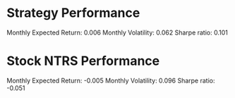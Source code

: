 # Strategy Performance
Monthly Expected Return: 0.006
Monthly Volatility: 0.062
Sharpe ratio: 0.101
# Stock NTRS Performance
Monthly Expected Return: -0.005
Monthly Volatility: 0.096
Sharpe ratio: -0.051
